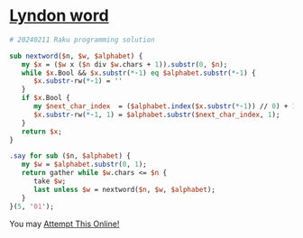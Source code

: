 [1]: https://rosettacode.org/wiki/Lyndon_word

# [Lyndon word][1]

```perl
# 20240211 Raku programming solution

sub nextword($n, $w, $alphabet) {
   my $x = ($w x ($n div $w.chars + 1)).substr(0, $n);
   while $x.Bool && $x.substr(*-1) eq $alphabet.substr(*-1) {
      $x.substr-rw(*-1) = ''
   }
   if $x.Bool {
      my $next_char_index  = ($alphabet.index($x.substr(*-1)) // 0) + 1;
      $x.substr-rw(*-1, 1) = $alphabet.substr($next_char_index, 1);
   }
   return $x;
}

.say for sub ($n, $alphabet) {
   my $w = $alphabet.substr(0, 1);
   return gather while $w.chars <= $n {
      take $w;
      last unless $w = nextword($n, $w, $alphabet);
   }
}(5, '01');
```


You may [Attempt This Online!](https://ato.pxeger.com/run?1=fVLLToQwFE1c8hVnQQaqwMDCxARn449MOlKEDBZti2Vi-BI3s9Cf8mtsedSMjpLQEO49j3t6394F3XfH40enyvjm84LIbgfOeqVbUYQ-j-Br89LmqaI7pghePQCPB_g9Ngh9jd6cHEX9YjqT-4oKiStkhCSGSSoRpgbOSW5huqobZpDJXds2WK3s59x1GWcE7Plb6aQwiprH9cdCT5UNgsAWB3vUpSNfENapHWdrnW1rXrAeo3GnM_4LT50QrNdIiR0k_0M6wqj-y-9PNduXO4eCqU5wQ5Z7g-clkh5QtgI29CnsM0HrczKp450pH6iqmFgiXm7i1kC5C0PRva0tIzVUKnS8YVJOKv_c-zzCEF5HCNIsIPm0MfPiLAv0BQ)
